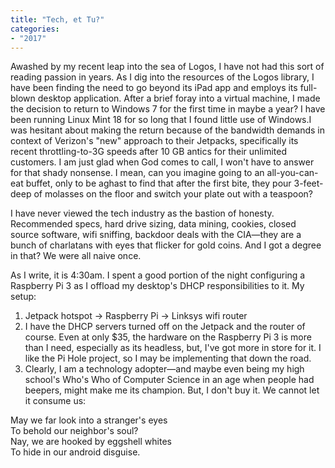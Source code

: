 ```yaml
---
title: "Tech, et Tu?"
categories:
- "2017"
---
```


Awashed by my recent leap into the sea of Logos, I have not had this sort of reading passion in years. As I dig into the resources of the Logos library, I have been finding the need to go beyond its iPad app and employs its full-blown desktop application.  After a brief foray into a virtual machine, I made the decision to return to Windows 7 for the first time in maybe a year?  I have been running Linux Mint 18 for so long that I found little use of Windows.I was hesitant about making the return because of the bandwidth demands in context of Verizon's "new" approach to their Jetpacks, specifically its recent throttling-to-3G speeds after 10 GB antics for their unlimited customers.  I am just glad when God comes to call, I won't have to answer for that shady nonsense.  I mean, can you imagine going to an all-you-can-eat buffet, only to be aghast to find that after the first bite, they pour 3-feet-deep of molasses on the floor and switch your plate out with a teaspoon?

I have never viewed the tech industry as the bastion of honesty.  Recommended specs, hard drive sizing, data mining, cookies, closed source software, wifi sniffing, backdoor deals with the CIA—they are a bunch of charlatans with eyes that flicker for gold coins.  And I got a degree in that?  We were all naive once.

As I write, it is 4:30am.  I spent a good portion of the night configuring a Raspberry Pi 3 as I offload my desktop's DHCP responsibilities to it.   My setup:

1. Jetpack hotspot → Raspberry Pi → Linksys wifi router
2. I have the DHCP servers turned off on the Jetpack and the router of course.  Even at only $35, the hardware on the Raspberry Pi 3 is more than I need, especially as its headless, but, I've got more in store for it.  I like the Pi Hole project, so I may be implementing that down the road.
3. Clearly, I am a technology adopter—and maybe even being my high school's Who's Who of Computer Science in an age when people had beepers, might make me its champion.  But, I don't buy it.  We cannot let it consume us:

May we far look into a stranger's eyes    
To behold our neighbor's soul?    
Nay, we are hooked by eggshell whites    
To hide in our android disguise.    